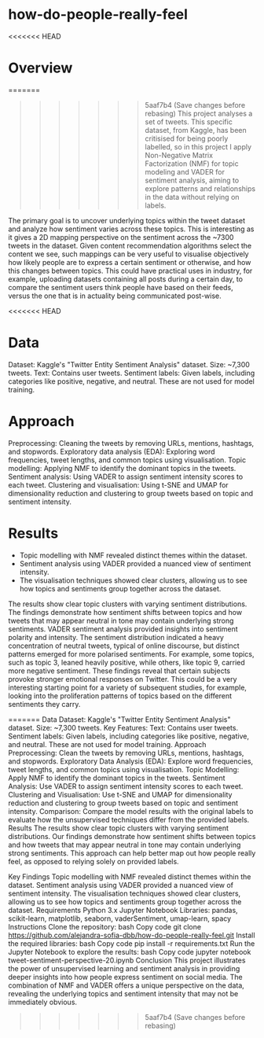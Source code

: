 # how-do-people-really-feel

<<<<<<< HEAD
# Overview

=======
>>>>>>> 5aaf7b4 (Save changes before rebasing)
This project analyses a set of tweets. This specific dataset, from Kaggle, has been critisised for being poorly labelled, so in this project I apply Non-Negative Matrix Factorization (NMF) for topic modeling and VADER for sentiment analysis, aiming to explore patterns and relationships in the data without relying on labels.

The primary goal is to uncover underlying topics within the tweet dataset and analyze how sentiment varies across these topics. This is interesting as it gives a 2D mapping perspective on the sentiment across the ~7300 tweets in the dataset. Given content recommendation algorithms select the content we see, such mappings can be very useful to visualise objectively how likely people are to express a certain sentiment or otherwise, and how this changes between topics. This could have practical uses in industry, for example, uploading datasets containing all posts during a certain day, to compare the sentiment users think people have based on their feeds, versus the one that is in actuality being communicated post-wise.

<<<<<<< HEAD
# Data

Dataset: Kaggle's "Twitter Entity Sentiment Analysis" dataset.
Size: ~7,300 tweets.
Text: Contains user tweets.
Sentiment labels: Given labels, including categories like positive, negative, and neutral. These are not used for model training.

# Approach

Preprocessing: Cleaning the tweets by removing URLs, mentions, hashtags, and stopwords.
Exploratory data analysis (EDA): Exploring word frequencies, tweet lengths, and common topics using visualisation.
Topic modelling: Applying NMF to identify the dominant topics in the tweets.
Sentiment analysis: Using VADER to assign sentiment intensity scores to each tweet.
Clustering and visualisation: Using t-SNE and UMAP for dimensionality reduction and clustering to group tweets based on topic and sentiment intensity.

# Results

- Topic modelling with NMF revealed distinct themes within the dataset.
- Sentiment analysis using VADER provided a nuanced view of sentiment intensity.
- The visualisation techniques showed clear clusters, allowing us to see how topics and sentiments group together across the dataset.

The results show clear topic clusters with varying sentiment distributions. The findings demonstrate how sentiment shifts between topics and how tweets that may appear neutral in tone may contain underlying strong sentiments. VADER sentiment analysis provided insights into sentiment polarity and intensity. The sentiment distribution indicated a heavy concentration of neutral tweets, typical of online discourse, but distinct patterns emerged for more polarised sentiments. For example, some topics, such as topic 3, leaned heavily positive, while others, like topic 9, carried more negative sentiment. These findings reveal that certain subjects provoke stronger emotional responses on Twitter. This could be a very interesting starting point for a variety of subsequent studies, for example, looking into the proliferation patterns of topics based on the different sentiments they carry. 


=======
Data
Dataset: Kaggle's "Twitter Entity Sentiment Analysis" dataset.
Size: ~7,300 tweets.
Key Features:
Text: Contains user tweets.
Sentiment labels: Given labels, including categories like positive, negative, and neutral. These are not used for model training.
Approach
Preprocessing: Clean the tweets by removing URLs, mentions, hashtags, and stopwords.
Exploratory Data Analysis (EDA): Explore word frequencies, tweet lengths, and common topics using visualisation.
Topic Modelling: Apply NMF to identify the dominant topics in the tweets.
Sentiment Analysis: Use VADER to assign sentiment intensity scores to each tweet.
Clustering and Visualisation: Use t-SNE and UMAP for dimensionality reduction and clustering to group tweets based on topic and sentiment intensity.
Comparison: Compare the model results with the original labels to evaluate how the unsupervised techniques differ from the provided labels.
Results
The results show clear topic clusters with varying sentiment distributions. Our findings demonstrate how sentiment shifts between topics and how tweets that may appear neutral in tone may contain underlying strong sentiments. This approach can help better map out how people really feel, as opposed to relying solely on provided labels.

Key Findings
Topic modelling with NMF revealed distinct themes within the dataset.
Sentiment analysis using VADER provided a nuanced view of sentiment intensity.
The visualisation techniques showed clear clusters, allowing us to see how topics and sentiments group together across the dataset.
Requirements
Python 3.x
Jupyter Notebook
Libraries: pandas, scikit-learn, matplotlib, seaborn, vaderSentiment, umap-learn, spacy
Instructions
Clone the repository:
bash
Copy code
git clone https://github.com/alejandra-sofia-dbb/how-do-people-really-feel.git
Install the required libraries:
bash
Copy code
pip install -r requirements.txt
Run the Jupyter Notebook to explore the results:
bash
Copy code
jupyter notebook tweet-sentiment-perspective-20.ipynb
Conclusion
This project illustrates the power of unsupervised learning and sentiment analysis in providing deeper insights into how people express sentiment on social media. The combination of NMF and VADER offers a unique perspective on the data, revealing the underlying topics and sentiment intensity that may not be immediately obvious.
>>>>>>> 5aaf7b4 (Save changes before rebasing)


